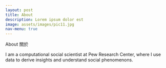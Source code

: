 ```yaml
---
layout: post
title: About
description: Lorem ipsum dolor est
image: assets/images/pic11.jpg
nav-menu: true
---
```


About 關於 

I am a computational social scientist at Pew Research Center, where I use data to derive insights and understand social phenomenons. 

